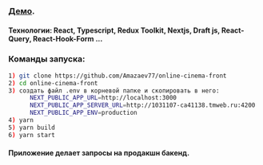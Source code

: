 ### [Демо](http://188.225.42.205:3000/).

#### Технологии: React, Typescript, Redux Toolkit, Nextjs, Draft js, React-Query, React-Hook-Form ...

### Команды запуска:

```bash
1) git clone https://github.com/Amazaev77/online-cinema-front
2) cd online-cinema-front
3) создать файл .env в корневой папке и скопировать в него:
      NEXT_PUBLIC_APP_URL=http://localhost:3000
      NEXT_PUBLIC_APP_SERVER_URL=http://1031107-ca41138.tmweb.ru:4200
      NEXT_PUBLIC_APP_ENV=production
4) yarn
5) yarn build
6) yarn start
```

#### Приложение делает запросы на продакшн бакенд.
